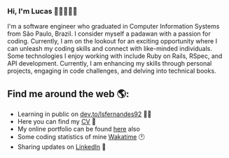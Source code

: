 ### Hi, I'm Lucas 👋🏻🧑🏼‍💻

I'm a software engineer who graduated in Computer Information Systems from São Paulo, Brazil. I consider myself a padawan with a passion for coding. Currently, I am on the lookout for an exciting opportunity where I can unleash my coding skills and connect with like-minded individuals. Some technologies I enjoy working with include Ruby on Rails, RSpec, and API development. Currently, I am enhancing my skills through personal projects, engaging in code challenges, and delving into technical books.

## Find me around the web 🌎:
- Learning in public on <a href="https://dev.to/lsfernandes92">dev.to/lsfernandes92</a> ✍🏻
- Here you can find my <a href="https://gist.github.com/lsfernandes92/00d858a9ed45680145f2da20c638a7fe">CV</a> 📁
- My online portfolio can be found <a href="https://lsfernandes92.github.io/portifolio/">here</a> also
- Some coding statistics of mine <a href="https://wakatime.com/@lsfernandes92">Wakatime</a> 🕐
- Sharing updates on <a href="https://www.linkedin.com/in/lsfernandes92">LinkedIn</a> 💼
